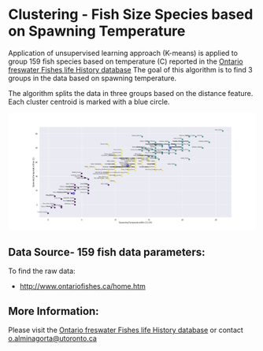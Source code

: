 # Clustering - Fish Size Species based on Spawning Temperature

Application of unsupervised learning approach (K-means) is applied to group 159 fish species based on temperature (C) reported in the [Ontario freswater Fishes life History database]
The goal of this algorithm is to find 3 groups in the data based on spawning temperature. 

[Ontario freswater Fishes life History database]: http://www.ontariofishes.ca/home.htm
 
The algorithm splits the data in three groups based on the distance feature. Each cluster centroid is marked with a blue circle.

<img src="https://github.com/alminagorta/MachineLearning/blob/master/Clustering/K-means.png" width=1200/>


## Data Source- 159 fish data parameters:
To find the raw data:
* http://www.ontariofishes.ca/home.htm

## More Information: 
Please visit the [Ontario freswater Fishes life History database] or contact o.alminagorta@utoronto.ca


